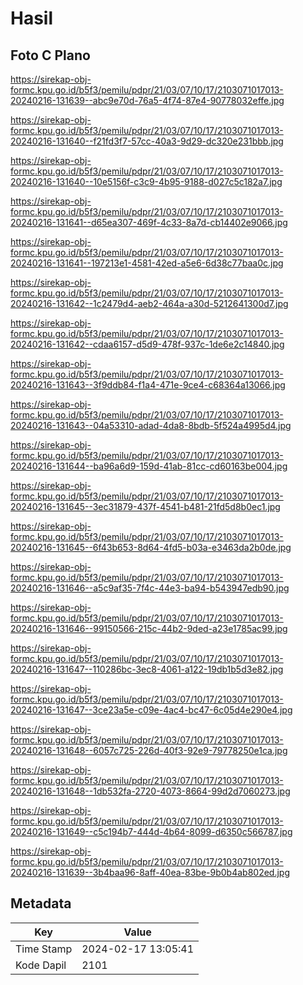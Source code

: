 # Hasil

## Foto C Plano

https://sirekap-obj-formc.kpu.go.id/b5f3/pemilu/pdpr/21/03/07/10/17/2103071017013-20240216-131639--abc9e70d-76a5-4f74-87e4-90778032effe.jpg

https://sirekap-obj-formc.kpu.go.id/b5f3/pemilu/pdpr/21/03/07/10/17/2103071017013-20240216-131640--f21fd3f7-57cc-40a3-9d29-dc320e231bbb.jpg

https://sirekap-obj-formc.kpu.go.id/b5f3/pemilu/pdpr/21/03/07/10/17/2103071017013-20240216-131640--10e5156f-c3c9-4b95-9188-d027c5c182a7.jpg

https://sirekap-obj-formc.kpu.go.id/b5f3/pemilu/pdpr/21/03/07/10/17/2103071017013-20240216-131641--d65ea307-469f-4c33-8a7d-cb14402e9066.jpg

https://sirekap-obj-formc.kpu.go.id/b5f3/pemilu/pdpr/21/03/07/10/17/2103071017013-20240216-131641--197213e1-4581-42ed-a5e6-6d38c77baa0c.jpg

https://sirekap-obj-formc.kpu.go.id/b5f3/pemilu/pdpr/21/03/07/10/17/2103071017013-20240216-131642--1c2479d4-aeb2-464a-a30d-5212641300d7.jpg

https://sirekap-obj-formc.kpu.go.id/b5f3/pemilu/pdpr/21/03/07/10/17/2103071017013-20240216-131642--cdaa6157-d5d9-478f-937c-1de6e2c14840.jpg

https://sirekap-obj-formc.kpu.go.id/b5f3/pemilu/pdpr/21/03/07/10/17/2103071017013-20240216-131643--3f9ddb84-f1a4-471e-9ce4-c68364a13066.jpg

https://sirekap-obj-formc.kpu.go.id/b5f3/pemilu/pdpr/21/03/07/10/17/2103071017013-20240216-131643--04a53310-adad-4da8-8bdb-5f524a4995d4.jpg

https://sirekap-obj-formc.kpu.go.id/b5f3/pemilu/pdpr/21/03/07/10/17/2103071017013-20240216-131644--ba96a6d9-159d-41ab-81cc-cd60163be004.jpg

https://sirekap-obj-formc.kpu.go.id/b5f3/pemilu/pdpr/21/03/07/10/17/2103071017013-20240216-131645--3ec31879-437f-4541-b481-21fd5d8b0ec1.jpg

https://sirekap-obj-formc.kpu.go.id/b5f3/pemilu/pdpr/21/03/07/10/17/2103071017013-20240216-131645--6f43b653-8d64-4fd5-b03a-e3463da2b0de.jpg

https://sirekap-obj-formc.kpu.go.id/b5f3/pemilu/pdpr/21/03/07/10/17/2103071017013-20240216-131646--a5c9af35-7f4c-44e3-ba94-b543947edb90.jpg

https://sirekap-obj-formc.kpu.go.id/b5f3/pemilu/pdpr/21/03/07/10/17/2103071017013-20240216-131646--99150566-215c-44b2-9ded-a23e1785ac99.jpg

https://sirekap-obj-formc.kpu.go.id/b5f3/pemilu/pdpr/21/03/07/10/17/2103071017013-20240216-131647--110286bc-3ec8-4061-a122-19db1b5d3e82.jpg

https://sirekap-obj-formc.kpu.go.id/b5f3/pemilu/pdpr/21/03/07/10/17/2103071017013-20240216-131647--3ce23a5e-c09e-4ac4-bc47-6c05d4e290e4.jpg

https://sirekap-obj-formc.kpu.go.id/b5f3/pemilu/pdpr/21/03/07/10/17/2103071017013-20240216-131648--6057c725-226d-40f3-92e9-79778250e1ca.jpg

https://sirekap-obj-formc.kpu.go.id/b5f3/pemilu/pdpr/21/03/07/10/17/2103071017013-20240216-131648--1db532fa-2720-4073-8664-99d2d7060273.jpg

https://sirekap-obj-formc.kpu.go.id/b5f3/pemilu/pdpr/21/03/07/10/17/2103071017013-20240216-131649--c5c194b7-444d-4b64-8099-d6350c566787.jpg

https://sirekap-obj-formc.kpu.go.id/b5f3/pemilu/pdpr/21/03/07/10/17/2103071017013-20240216-131639--3b4baa96-8aff-40ea-83be-9b0b4ab802ed.jpg


## Metadata

| Key        | Value               |
| ---------- | ------------------- |
| Time Stamp | 2024-02-17 13:05:41 |
| Kode Dapil | 2101                |



